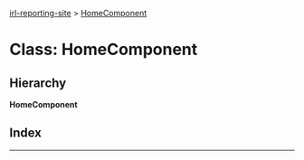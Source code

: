 [irl-reporting-site](../README.md) > [HomeComponent](../classes/homecomponent.md)

# Class: HomeComponent

## Hierarchy

**HomeComponent**

## Index

---

